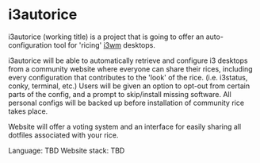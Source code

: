 # i3autorice

i3autorice (working title) is a project that is going to offer an auto-configuration tool for 'ricing' [i3wm](https://i3wm.org/) desktops. 

i3autorice will be able to automatically retrieve and configure i3 desktops from a community website where everyone can share their rices, including every configuration that contributes to the 'look' of the rice. (i.e. i3status, conky, terminal, etc.) Users will be given an option to opt-out from certain parts of the config, and a prompt to skip/install missing software. All personal configs will be backed up before installation of community rice takes place.

Website will offer a voting system and an interface for easily sharing all dotfiles associated with your rice.

Language: TBD
Website stack: TBD
